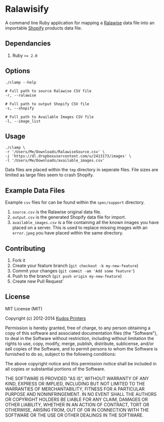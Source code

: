 # Ralawisify

A command line Ruby application for mapping a [Ralawise](http://www.ralawise.com/) data file into an importable [Shopify](http://www.shopify.co.uk/) products data file.

## Dependancies

1. Ruby `>= 2.0`

## Options

    ./clamp --help
    
    # Full path to source Ralawise CSV file
    -r, --ralawise
    
    # Full path to output Shopify CSV file
    -s, --shopify
    
    # Full path to Available Images CSV file
    -l, --image_list
    
## Usage

    ./clamp \
    -r '/Users/Me/Downloads/RalawiseSource.csv' \
    -i 'https://dl.dropboxusercontent.com/u/2413173/images' \
    -l '/Users/Me/Downloads/available_images.csv'

Data files are placed within the `tmp` directory in seperate files. File sizes are limited as large files seem to crash Shopify.
    
## Example Data Files
Example `csv` files for can be found within the `spec/support` directory.

1. `source.csv` is the Ralawise original data file.
2. `output.csv` is the generated Shopify data file for import.   
3. `available_images.csv` is a file containing all the known images you have placed on a server. This is used to replace missing images with an `error.jpeg` you have placed within the same directory.
    
## Contributing

1. Fork it
2. Create your feature branch (`git checkout -b my-new-feature`)
3. Commit your changes (`git commit -am 'Add some feature'`)
4. Push to the branch (`git push origin my-new-feature`)
5. Create new Pull Request`

## License

MIT License (MIT)

Copyright (c) 2012-2014 [Kudos Printers](http://www.kudosprinters.co.uk/)

Permission is hereby granted, free of charge, to any person obtaining a copy
of this software and associated documentation files (the "Software"), to deal
in the Software without restriction, including without limitation the rights
to use, copy, modify, merge, publish, distribute, sublicense, and/or sell
copies of the Software, and to permit persons to whom the Software is
furnished to do so, subject to the following conditions:

The above copyright notice and this permission notice shall be included in
all copies or substantial portions of the Software.

THE SOFTWARE IS PROVIDED "AS IS", WITHOUT WARRANTY OF ANY KIND, EXPRESS OR
IMPLIED, INCLUDING BUT NOT LIMITED TO THE WARRANTIES OF MERCHANTABILITY,
FITNESS FOR A PARTICULAR PURPOSE AND NONINFRINGEMENT. IN NO EVENT SHALL THE
AUTHORS OR COPYRIGHT HOLDERS BE LIABLE FOR ANY CLAIM, DAMAGES OR OTHER
LIABILITY, WHETHER IN AN ACTION OF CONTRACT, TORT OR OTHERWISE, ARISING FROM,
OUT OF OR IN CONNECTION WITH THE SOFTWARE OR THE USE OR OTHER DEALINGS IN
THE SOFTWARE.
